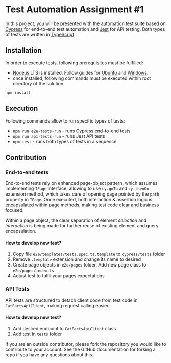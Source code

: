# Test Automation Assignment #1
In this project, you will be presented with the automation test suite based on [Cypress](https://www.cypress.io/) for end-to-end test automation and [Jest](https://jestjs.io/) for API testing. Both types of tests are written in [TypeScript](https://www.typescriptlang.org/).

## Installation
In order to execute tests, following prerequisites must be fulfilled:
- [Node.js](https://nodejs.org/en/) LTS is installed. Follow guides for [Ubuntu](https://www.geeksforgeeks.org/installation-of-node-js-on-linux/) and [Windows](https://treehouse.github.io/installation-guides/windows/node-windows.html).
- once installed, following commands must be executed within root directory of the solution:
```
npm install
```
## Execution
Following commands allow to run specific types of tests:
- `npm run e2e-tests-run` - runs Cypress end-to-end tests
- `npm run api-tests-run` - runs Jest API tests
- `npm test` - runs both types of tests in a sequence

## Contribution
### End-to-end tests
End-to-end tests rely on enhanced page-object pattern, which assumes implementing `IPage` interface, allowing to use `cy.goTo` and `cy.thenOn` extension method, which takes care of opening page pointed by the `path` property in `IPage`. Once executed, both interaction & assertion logic is encapsulated within page methods, making test code clear and business focused. 

Within a page object, the clear separation of element *selection* and *interaction* is being made for further reuse of existing element and query encapsulation.

#### How to develop new test?
1. Copy file `e2e/templates/tests.spec.ts.template` to `cypress/tests` folder
2. Remove `.template` extension and change its name to desired
3. Create page objects in `e2e/pages` folder. Add new page class to `e2e/pages/index.ts`
4. Adjust test to fulfil your pages expectations

### API Tests
API tests are structured to detach client code from test code in `CatFactsApiClient`, making request calling easier.

#### How to develop new test?
1. Add desired endpoint to `CatFactsApiClient` class
2. Add test in `tests` folder

If you are an outside contributor, please fork the repository you would like to contribute to your account. See the GitHub documentation for forking a repo if you have any questions about this.